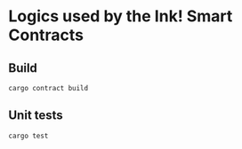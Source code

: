 # Logics used by the Ink! Smart Contracts

## Build

```shell
cargo contract build
```

## Unit tests

```shell
cargo test
```